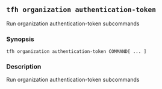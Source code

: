 ## `tfh organization authentication-token`

Run organization authentication-token subcommands

### Synopsis

    tfh organization authentication-token COMMAND[ ... ]

### Description

Run organization authentication-token subcommands

